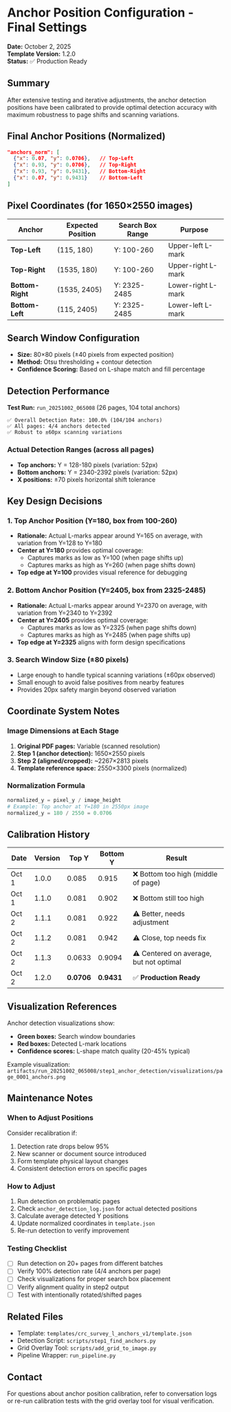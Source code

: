 # Anchor Position Configuration - Final Settings

**Date:** October 2, 2025  
**Template Version:** 1.2.0  
**Status:** ✅ Production Ready

## Summary

After extensive testing and iterative adjustments, the anchor detection positions have been calibrated to provide optimal detection accuracy with maximum robustness to page shifts and scanning variations.

## Final Anchor Positions (Normalized)

```json
"anchors_norm": [
  {"x": 0.07, "y": 0.0706},   // Top-Left
  {"x": 0.93, "y": 0.0706},   // Top-Right
  {"x": 0.93, "y": 0.9431},   // Bottom-Right
  {"x": 0.07, "y": 0.9431}    // Bottom-Left
]
```

## Pixel Coordinates (for 1650×2550 images)

| Anchor | Expected Position | Search Box Range | Purpose |
|--------|------------------|------------------|---------|
| **Top-Left** | (115, 180) | Y: 100-260 | Upper-left L-mark |
| **Top-Right** | (1535, 180) | Y: 100-260 | Upper-right L-mark |
| **Bottom-Right** | (1535, 2405) | Y: 2325-2485 | Lower-right L-mark |
| **Bottom-Left** | (115, 2405) | Y: 2325-2485 | Lower-left L-mark |

## Search Window Configuration

- **Size:** 80×80 pixels (±40 pixels from expected position)
- **Method:** Otsu thresholding + contour detection
- **Confidence Scoring:** Based on L-shape match and fill percentage

## Detection Performance

**Test Run:** `run_20251002_065008` (26 pages, 104 total anchors)

```
✅ Overall Detection Rate: 100.0% (104/104 anchors)
✅ All pages: 4/4 anchors detected
✅ Robust to ±60px scanning variations
```

### Actual Detection Ranges (across all pages)

- **Top anchors:** Y = 128-180 pixels (variation: 52px)
- **Bottom anchors:** Y = 2340-2392 pixels (variation: 52px)
- **X positions:** ±70 pixels horizontal shift tolerance

## Key Design Decisions

### 1. **Top Anchor Position (Y=180, box from 100-260)**

- **Rationale:** Actual L-marks appear around Y=165 on average, with variation from Y=128 to Y=180
- **Center at Y=180** provides optimal coverage:
  - Captures marks as low as Y=100 (when page shifts up)
  - Captures marks as high as Y=260 (when page shifts down)
- **Top edge at Y=100** provides visual reference for debugging

### 2. **Bottom Anchor Position (Y=2405, box from 2325-2485)**

- **Rationale:** Actual L-marks appear around Y=2370 on average, with variation from Y=2340 to Y=2392
- **Center at Y=2405** provides optimal coverage:
  - Captures marks as low as Y=2325 (when page shifts down)
  - Captures marks as high as Y=2485 (when page shifts up)
- **Top edge at Y=2325** aligns with form design specifications

### 3. **Search Window Size (±80 pixels)**

- Large enough to handle typical scanning variations (±60px observed)
- Small enough to avoid false positives from nearby features
- Provides 20px safety margin beyond observed variation

## Coordinate System Notes

### Image Dimensions at Each Stage

1. **Original PDF pages:** Variable (scanned resolution)
2. **Step 1 (anchor detection):** 1650×2550 pixels
3. **Step 2 (aligned/cropped):** ~2267×2813 pixels
4. **Template reference space:** 2550×3300 pixels (normalized)

### Normalization Formula

```python
normalized_y = pixel_y / image_height
# Example: Top anchor at Y=180 in 2550px image
normalized_y = 180 / 2550 = 0.0706
```

## Calibration History

| Date | Version | Top Y | Bottom Y | Result |
|------|---------|-------|----------|--------|
| Oct 1 | 1.0.0 | 0.085 | 0.915 | ❌ Bottom too high (middle of page) |
| Oct 1 | 1.1.0 | 0.081 | 0.902 | ❌ Bottom still too high |
| Oct 2 | 1.1.1 | 0.081 | 0.922 | ⚠️ Better, needs adjustment |
| Oct 2 | 1.1.2 | 0.081 | 0.942 | ⚠️ Close, top needs fix |
| Oct 2 | 1.1.3 | 0.0633 | 0.9094 | ⚠️ Centered on average, but not optimal |
| Oct 2 | 1.2.0 | **0.0706** | **0.9431** | ✅ **Production Ready** |

## Visualization References

Anchor detection visualizations show:
- **Green boxes:** Search window boundaries
- **Red boxes:** Detected L-mark locations
- **Confidence scores:** L-shape match quality (20-45% typical)

Example visualization: `artifacts/run_20251002_065008/step1_anchor_detection/visualizations/page_0001_anchors.png`

## Maintenance Notes

### When to Adjust Positions

Consider recalibration if:
1. Detection rate drops below 95%
2. New scanner or document source introduced
3. Form template physical layout changes
4. Consistent detection errors on specific pages

### How to Adjust

1. Run detection on problematic pages
2. Check `anchor_detection_log.json` for actual detected positions
3. Calculate average detected Y positions
4. Update normalized coordinates in `template.json`
5. Re-run detection to verify improvement

### Testing Checklist

- [ ] Run detection on 20+ pages from different batches
- [ ] Verify 100% detection rate (4/4 anchors per page)
- [ ] Check visualizations for proper search box placement
- [ ] Verify alignment quality in step2 output
- [ ] Test with intentionally rotated/shifted pages

## Related Files

- Template: `templates/crc_survey_l_anchors_v1/template.json`
- Detection Script: `scripts/step1_find_anchors.py`
- Grid Overlay Tool: `scripts/add_grid_to_image.py`
- Pipeline Wrapper: `run_pipeline.py`

## Contact

For questions about anchor position calibration, refer to conversation logs or re-run calibration tests with the grid overlay tool for visual verification.
